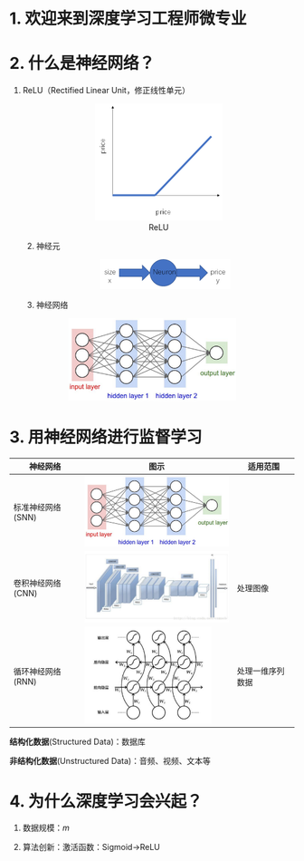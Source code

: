 # 1. 欢迎来到深度学习工程师微专业

# 2. 什么是神经网络？

1. ReLU（Rectified Linear Unit，修正线性单元）

   <center><img src="Week 1 Introduction to Neural Networks.assets/clip_image001.png" alt="ReLU" style="zoom:50%;" /><br>ReLU</center>

   2. 神经元

      <center><img src="Week 1 Introduction to Neural Networks.assets/clip_image001-1571295048420.png" style="zoom:50%;" /></center>

   3. 神经网络

<center><img src="Week 1 Introduction to Neural Networks.assets/1571295198465.png" alt="1571295198465" style="zoom:30%;" ></center>

# 3. 用神经网络进行监督学习

| 神经网络          | 图示                                                         | 适用范围         |
| ----------------- | ------------------------------------------------------------ | ---------------- |
| 标准神经网络(SNN) | <img src="Week 1 Introduction to Neural Networks.assets/1571295585394.png" alt="1571295585394" style="zoom: 30%;" /> |                  |
| 卷积神经网络(CNN) | <img src="Week 1 Introduction to Neural Networks.assets/1571295602763.png" alt="1571295602763" style="zoom:30%;" /> | 处理图像         |
| 循环神经网络(RNN) | <img src="Week 1 Introduction to Neural Networks.assets/1571295641855.png" alt="1571295641855" style="zoom: 30%;" /> | 处理一维序列数据 |

**结构化数据**(Structured Data)：数据库

**非结构化数据**(Unstructured Data)：音频、视频、文本等

# 4. 为什么深度学习会兴起？

1. 数据规模：$m$

2. 算法创新：激活函数：Sigmoid→ReLU
